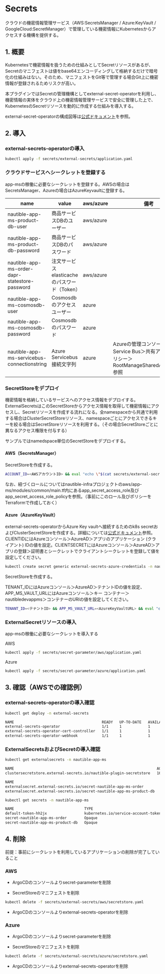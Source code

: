 # Secrets

クラウドの機密情報管理サービス（AWS:SecretsManager / Azure:KeyVault / GoogleCloud:SecretManager）で管理している機密情報にKubernetesからアクセスする機構を提供する。

## 1. 概要

Kubernetesで機密情報を扱うための仕組みとしてSecretリソースがあるが、Secretのマニフェストは値をbase64エンコーディングして格納するだけで暗号化の仕組みはない。そのため、マニフェストをGit等で管理する場合Git上に機密情報が登録されるためリスクが高い。

本プラグインではSecretの管理機構としてexternal-secret-operatorを利用し、機密情報の実体をクラウド上の機密情報管理サービスで安全に管理した上で、KubernetesのSecretリソースを動的に作成する仕組みを導入する。

external-secret-operatorの構成図等は[公式ドキュメント](https://external-secrets.io/)を参照。

## 2. 導入

### external-secrets-operatorの導入

```bash
kubectl apply -f secrets/external-secrets/application.yaml
```

### クラウドサービスへシークレットを登録する

app-msの稼働に必要なシークレットを登録する。AWSの場合はSecretsManager、Azureの場合はAzureKeyvaultに登録する。

| name | value | aws/azure | 備考 |
| ---- | ---- | ---- | ---- |
| nautible-app-ms-product-db-user | 商品サービスDBのユーザー | aws/azure | |
| nautible-app-ms-product-db-password | 商品サービスDBのパスワード | aws/azure | |
| nautible-app-ms-order-dapr-statestore-password | 注文サービスelasticacheのパスワード（Token） | aws/azure | |
| nautible-app-ms-cosmosdb-user | Cosmosdbのアクセスユーザー | azure | |
| nautible-app-ms-cosmosdb-password | Cosmosdbのパスワード | azure | |
| nautible-app-ms-servicebus-connectionstring| Azure Servicebus 接続文字列  | azure | Azureの管理コンソール＞Service Bus＞共有アクセスポリシー＞RootManageSharedAccessKey 参照 |

### SecretStoreをデプロイ

機密情報を格納しているサービスへのアクセス情報をデプロイする。ExternalSecretsはこのSecretStoreからアクセス情報を取得して機密情報にアクセスし、Secretリソースを作成する流れになる。全namespaceから共通で利用する場合はClusterSecretStoreリソース、namespaceごとにアクセスできるキーを絞る場合はSecretStoreリソースを利用する。（その場合SecretStoreごとに異なるアクセス権限を付与する）

サンプルではnamedspace単位のSecretStoreをデプロイする。

#### AWS（SecretsManager）

SecretStoreを作成する。

```bash
ACCOUNT_ID=<AWSアカウントID> && eval "echo \"$(cat secrets/external-secrets/aws/secretstore.yaml)\"" | kubectl apply -f -
```

なお、紐づくロールについてはnautible-infraプロジェクトのaws/app-ms/modules/common/main.tf内にあるapp_secret_access_role及びapp_secret_access_role_policyを参照。（事前にこのロール及びポリシーをTerraformで作成しておく）

#### Azure（AzureKeyVault）

external-secrets-operatorからAzure Key vaultへ接続するためのk8s secretおよびClusterSecretStoreを作成する。詳細については[公式ドキュメント](https://external-secrets.io/)参照。CLIENTIDにはAzureコンソール＞AzureAD＞アプリのアプリケーション (クライアント) IDの値を設定。CLIENTSECRETにはAzureコンソール＞AzureAD＞アプリの登録＞証明書とシークレットでクライアントシークレットを登録して値を設定してください。

```bash
kubectl create secret generic external-secrets-azure-credentials -n nautible-app-ms --from-literal=$CLIENTID --from-literal=$CLIENTSECRET
```

SecretStoreを作成する。

TENANT_IDにはAzureコンソール＞AzureAD＞テナントIDの値を設定、APP_MS_VAULT_URLにはAzureコンソール＞キー コンテナー＞nautibledevappms＞コンテナーのURIの値を設定してください。

```bash
TENANT_ID=<テナントID> && APP_MS_VAULT_URL=<AzureKeyVaultURL> && eval "echo \"$(cat secrets/external-secrets/azure/secretstore.yaml)\"" | kubectl apply -f -
```

### ExternalSecretリソースの導入

app-msの稼働に必要なシークレットを導入する

AWS

```bash
kubectl apply -f secrets/secret-parameter/aws/application.yaml
```

Azure

```bash
kubectl apply -f secrets/secret-parameter/azure/application.yaml
```

## 3. 確認（AWSでの確認例）

### external-secrets-operatorの導入確認

```bash
kubectl get deploy -n external-secrets

NAME                                        READY   UP-TO-DATE   AVAILABLE   AGE
external-secrets-operator                   1/1     1            1           16h
external-secrets-operator-cert-controller   1/1     1            1           16h
external-secrets-operator-webhook           1/1     1            1           16h
```

### ExternalSecretsおよびSecretの導入確認

```bash
kubectl get externalsecrets -n nautible-app-ms

NAME                                                                 AGE
clustersecretstore.external-secrets.io/nautible-plugin-secretstore   16h

NAME                                                                   STORE                         REFRESH INTERVAL   STATUS
externalsecret.external-secrets.io/secret-nautible-app-ms-order        nautible-plugin-secretstore   1h                 SecretSynced
externalsecret.external-secrets.io/secret-nautible-app-ms-product-db   nautible-plugin-secretstore   1h                 SecretSynced
```

```bash
kubectl get secrets -n nautible-app-ms

NAME                                TYPE                                  DATA   AGE
default-token-hh2jx                 kubernetes.io/service-account-token   3      10d
secret-nautible-app-ms-order        Opaque                                1      16h
secret-nautible-app-ms-product-db   Opaque                                2      16h
```

## 4. 削除

前提：事前にシークレットを利用しているアプリケーションの削除が完了していること

### AWS

- ArgoCDのコンソールよりsecret-parameterを削除

- SecretStoreのマニフェストを削除

```bash
kubectl delete -f secrets/external-secrets/aws/secretstore.yaml
```

- ArgoCDのコンソールよりexternal-secrets-operatorを削除

### Azure

- ArgoCDのコンソールよりsecret-parameterを削除

- SecretStoreのマニフェストを削除

```bash
kubectl delete -f secrets/external-secrets/azure/secretstore.yaml
```

- ArgoCDのコンソールよりexternal-secrets-operatorを削除
